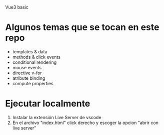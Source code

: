 Vue3 basic

# Algunos temas que se tocan en este repo

* templates & data
* methods & click events
* conditional rendering
* mouse events
* directive v-for
* atribute binding
* compute properties

# Ejecutar localmente

1. Instalar la extensión Live Server de vscode
2. En el archivo "index.html" click derecho y escoger la opcion "abrir con live server"



